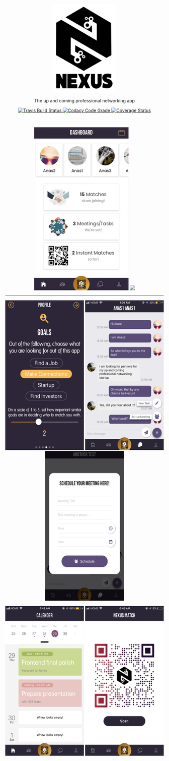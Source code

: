 <p align="center" >
  <img width=200 src="static/logo.png"/>
</p>


<p align="center">
 The up and coming professional networking app 
</p>

<p align="center">
  <a href="https://travis-ci.com/kimoantiqe/Nexus">
    <img src="https://travis-ci.com/kimoantiqe/Nexus.svg?branch=master"
      alt="Travis Build Status" />
  </a>

  <a href="https://www.codacy.com/app/Nexus/Nexus?utm_source=github.com&amp;utm_medium=referral&amp;utm_content=kimoantiqe/Nexus&amp;utm_campaign=Badge_Grade">
    <img src="https://api.codacy.com/project/badge/Grade/9e090f0a5cf14a5baf72145d284aa1e1"
      alt="Codacy Code Grade" />
<a href='https://coveralls.io/github/kimoantiqe/Nexus?branch=master'><img src='https://coveralls.io/repos/github/kimoantiqe/Nexus/badge.svg?branch=master&service=github' alt='Coverage Status' /></a>
</p>
<br>

<p align="center" >
  <img width=300 src="static/GIFdashboard.gif"/>
  <img width=300 src="static/GIFmatching.gif"/>
</p>

<hr >

<p align="center" >
  <img width=250 height=475 src="static/profile.png"/>
  <img width=250 height=475 src="static/chatting.PNG"/>
  <img width=250 height=475 src="static/meeting.png"/>
 </p>
 
 <p align="center" >
  <img width=250 height=475 src="static/calendar.PNG"/>
  <img width=250 height=475 src="static/qr.PNG"/>
 </p>



